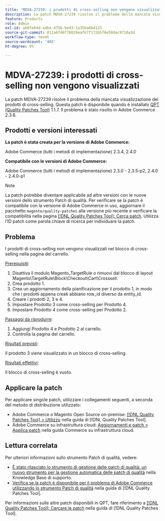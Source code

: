 ```yaml
---
title: 'MDVA-27239: i prodotti di cross-selling non vengono visualizzati'
description: La patch MDVA-27239 risolve il problema della mancata visualizzazione dei prodotti di cross-selling. Questa patch è disponibile quando è installato [Quality Patches Tool (QPT)](https://experienceleague.adobe.com/it/docs/commerce-operations/tools/quality-patches-tool/quality-patches-tool-to-self-serve-quality-patches) 1.1.7. Il problema è stato risolto in Adobe Commerce 2.3.6.
feature: Products
role: Admin
exl-id: ab8fe64d-adbe-4756-be43-1a35ba6b4123
source-git-commit: 011a6f46f76029eaf67f172b576e58dac9710a3d
workflow-type: tm+mt
source-wordcount: '402'
ht-degree: 0%

---
```


# MDVA-27239: i prodotti di cross-selling non vengono visualizzati

La patch MDVA-27239 risolve il problema della mancata visualizzazione dei prodotti di cross-selling. Questa patch è disponibile quando è installato [QPT (Quality Patches Tool)](https://experienceleague.adobe.com/it/docs/commerce-operations/tools/quality-patches-tool/quality-patches-tool-to-self-serve-quality-patches) 1.1.7. Il problema è stato risolto in Adobe Commerce 2.3.6.

## Prodotti e versioni interessati

**La patch è stata creata per la versione di Adobe Commerce:**

Adobe Commerce (tutti i metodi di implementazione) 2.3.4, 2.4.0

**Compatibile con le versioni di Adobe Commerce:**

Adobe Commerce (tutti i metodi di implementazione) 2.3.0 - 2.3.5-p2, 2.4.0 - 2.4.0-p1

>[!NOTE]
>
>La patch potrebbe diventare applicabile ad altre versioni con le nuove versioni dello strumento Patch di qualità. Per verificare se la patch è compatibile con la versione di Adobe Commerce in uso, aggiornare il pacchetto `magento/quality-patches` alla versione più recente e verificare la compatibilità nella pagina [[!DNL Quality Patches Tool]: Cerca patch](https://experienceleague.adobe.com/it/docs/commerce-operations/tools/quality-patches-tool/quality-patches-tool-to-self-serve-quality-patches). Utilizza l’ID patch come parola chiave di ricerca per individuare la patch.

## Problema

I prodotti di cross-selling non vengono visualizzati nel blocco di cross-selling nella pagina del carrello.

<u>Prerequisiti</u>:

1. Disattiva il modulo Magento_TargetRule o rimuovi dal blocco di layout Magento\TargetRule\Block\Checkout\Cart\Crosssell.
1. Crea prodotto 1.
1. Crea un aggiornamento della pianificazione per il prodotto 1, in modo che i prodotti appena creati abbiano row_id diverso da entity_id.
1. Creare i prodotti 2, 3 e 4.
1. Impostare Prodotto 3 come cross-selling per Prodotto 4.
1. Impostare Prodotto 4 come cross-selling per Prodotto 2.

<u>Passaggi da riprodurre</u>:

1. Aggiungi Prodotto 4 e Prodotto 2 al carrello.
1. Controlla la pagina del carrello.

<u>Risultati previsti</u>:

Il prodotto 3 viene visualizzato in un blocco di cross-selling.

<u>Risultati effettivi</u>:

Il blocco di cross-selling è vuoto.

## Applicare la patch

Per applicare singole patch, utilizzare i collegamenti seguenti, a seconda del metodo di distribuzione utilizzato:

* Adobe Commerce o Magento Open Source on-premise: [[!DNL Quality Patches Tool] > Utilizzo](/help/tools/quality-patches-tool/usage.md) nella guida di [!DNL Quality Patches Tool].
* Adobe Commerce su infrastruttura cloud: [Aggiornamenti e patch > Applica patch](https://experienceleague.adobe.com/docs/commerce-cloud-service/user-guide/develop/upgrade/apply-patches.html?lang=it) nella guida Commerce su infrastruttura cloud.

## Lettura correlata

Per ulteriori informazioni sullo strumento Patch di qualità, vedere:

* [È stato rilasciato lo strumento di gestione delle patch di qualità: un nuovo strumento per la gestione automatica delle patch di qualità](https://experienceleague.adobe.com/it/docs/commerce-operations/tools/quality-patches-tool/quality-patches-tool-to-self-serve-quality-patches) nella Knowledge Base di supporto.
* [Verifica se la patch è disponibile per il problema di Adobe Commerce utilizzando lo strumento Patch di qualità](/help/tools/quality-patches-tool/patches-available-in-qpt/check-patch-for-magento-issue-with-magento-quality-patches.md) nella guida di [!DNL Quality Patches Tool].

Per informazioni sulle altre patch disponibili in QPT, fare riferimento a [[!DNL Quality Patches Tool]: Cercare le patch](https://experienceleague.adobe.com/tools/commerce-quality-patches/index.html?lang=it) nella guida di [!DNL Quality Patches Tool].
